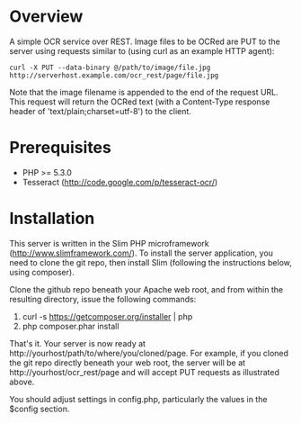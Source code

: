 # Overview

A simple OCR service over REST. Image files to be OCRed are PUT to the server using requests similar to (using curl as an example HTTP agent):

```
curl -X PUT --data-binary @/path/to/image/file.jpg http://serverhost.example.com/ocr_rest/page/file.jpg
```

Note that the image filename is appended to the end of the request URL. This request will return the OCRed text (with a Content-Type response header of 'text/plain;charset=utf-8') to the client.

# Prerequisites

* PHP >= 5.3.0
* Tesseract (http://code.google.com/p/tesseract-ocr/)

# Installation

This server is written in the Slim PHP microframework (http://www.slimframework.com/). To install the server application, you need to clone the git repo, then install Slim (following the instructions below, using composer).

Clone the github repo beneath your Apache web root, and from within the resulting directory, issue the following commands:

1. curl -s https://getcomposer.org/installer | php
2. php composer.phar install

That's it. Your server is now ready at http://yourhost/path/to/where/you/cloned/page. For example, if you cloned the git repo directly beneath your web root, the server will be at  http://yourhost/ocr_rest/page and will accept PUT requests as illustrated above.

You should adjust settings in config.php, particularly the values in the $config section.


